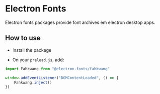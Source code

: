 # Electron Fonts

Electron fonts packages provide font archives em electron desktop apps.

## How to use

* Install the package

* On your `preload.js`, add:

```ts
import Fahkwang from "@electron-fonts/fahkwang"

window.addEventListener("DOMContentLoaded", () => {
    Fahkwang.inject()
})
```